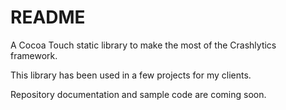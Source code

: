 # README #

A Cocoa Touch static library to make the most of the Crashlytics framework.

This library has been used in a few projects for my clients.

Repository documentation and sample code are coming soon.
